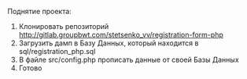 Поднятие проекта:
1. Клонировать репозиторий http://gitlab.groupbwt.com/stetsenko_vv/registration-form-php
2. Загрузить дамп в Базу Данных, который находится в sql/registration_php.sql
3. В файле src/config.php прописать данные от своей Базы Данных
4. Готово